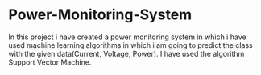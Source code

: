 # Power-Monitoring-System
In this project i have created a power monitoring system in which i have used machine learning algorithms in which i am going to predict the class with the given data(Current, Voltage, Power).
I have used the algorithm Support Vector Machine.

